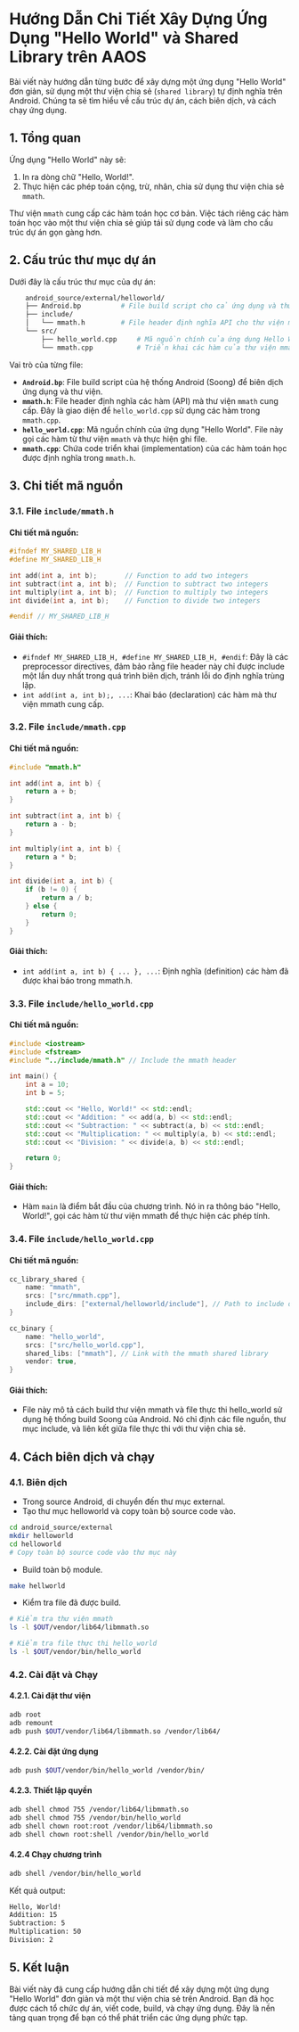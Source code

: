 # Hướng Dẫn Chi Tiết Xây Dựng Ứng Dụng "Hello World" và Shared Library trên AAOS

Bài viết này hướng dẫn từng bước để xây dựng một ứng dụng "Hello World" đơn giản, sử dụng một thư viện chia sẻ (`shared library`) tự định nghĩa trên Android. Chúng ta sẽ tìm hiểu về cấu trúc dự án, cách biên dịch, và cách chạy ứng dụng.

## 1. Tổng quan

Ứng dụng "Hello World" này sẽ:

1.  In ra dòng chữ "Hello, World!".
2.  Thực hiện các phép toán cộng, trừ, nhân, chia sử dụng thư viện chia sẻ `mmath`.

Thư viện `mmath` cung cấp các hàm toán học cơ bản. Việc tách riêng các hàm toán học vào một thư viện chia sẻ giúp tái sử dụng code và làm cho cấu trúc dự án gọn gàng hơn.

## 2. Cấu trúc thư mục dự án
Dưới đây là cấu trúc thư mục của dự án:

```sh
    android_source/external/helloworld/
    ├── Android.bp          # File build script cho cả ứng dụng và thư viện
    ├── include/
    │   └── mmath.h         # File header định nghĩa API cho thư viện mmath
    └── src/
        ├── hello_world.cpp     # Mã nguồn chính của ứng dụng Hello World
        └── mmath.cpp           # Triển khai các hàm của thư viện mmath
```

Vai trò của từng file:

- **`Android.bp`**: File build script của hệ thống Android (Soong) để biên dịch ứng dụng và thư viện.
- **`mmath.h`**: File header định nghĩa các hàm (API) mà thư viện `mmath` cung cấp.  Đây là giao diện để `hello_world.cpp` sử dụng các hàm trong `mmath.cpp`.
- **`hello_world.cpp`**: Mã nguồn chính của ứng dụng "Hello World". File này gọi các hàm từ thư viện `mmath` và thực hiện ghi file.
- **`mmath.cpp`**: Chứa code triển khai (implementation) của các hàm toán học được định nghĩa trong `mmath.h`.

## 3. Chi tiết mã nguồn
### 3.1. File `include/mmath.h`
#### Chi tiết mã nguồn:
```c++
#ifndef MY_SHARED_LIB_H
#define MY_SHARED_LIB_H

int add(int a, int b);       // Function to add two integers
int subtract(int a, int b);  // Function to subtract two integers
int multiply(int a, int b);  // Function to multiply two integers
int divide(int a, int b);    // Function to divide two integers

#endif // MY_SHARED_LIB_H
```

#### Giải thích:
- `#ifndef MY_SHARED_LIB_H, #define MY_SHARED_LIB_H, #endif`: Đây là các preprocessor directives, đảm bảo rằng file header này chỉ được include một lần duy nhất trong quá trình biên dịch, tránh lỗi do định nghĩa trùng lặp.
- `int add(int a, int b);, ...`: Khai báo (declaration) các hàm mà thư viện mmath cung cấp.

### 3.2. File `include/mmath.cpp`
#### Chi tiết mã nguồn:
```cpp
#include "mmath.h"

int add(int a, int b) {
    return a + b;
}

int subtract(int a, int b) {
    return a - b;
}

int multiply(int a, int b) {
    return a * b;
}

int divide(int a, int b) {
    if (b != 0) {
        return a / b;
    } else {
        return 0;
    }
}
```

#### Giải thích:
- `int add(int a, int b) { ... }, ...`: Định nghĩa (definition) các hàm đã được khai báo trong mmath.h.

### 3.3. File `include/hello_world.cpp`
#### Chi tiết mã nguồn:
```cpp
#include <iostream>
#include <fstream>
#include "../include/mmath.h" // Include the mmath header

int main() {
    int a = 10;
    int b = 5;

    std::cout << "Hello, World!" << std::endl;
    std::cout << "Addition: " << add(a, b) << std::endl;                // Call add function from mmath
    std::cout << "Subtraction: " << subtract(a, b) << std::endl;        // Call subtract function from mmath
    std::cout << "Multiplication: " << multiply(a, b) << std::endl;     // Call multiply function
    std::cout << "Division: " << divide(a, b) << std::endl;             // Call divide function from mmath

    return 0;
}
```

#### Giải thích:
- Hàm `main` là điểm bắt đầu của chương trình. Nó in ra thông báo "Hello, World!", gọi các hàm từ thư viện mmath để thực hiện các phép tính.

### 3.4. File `include/hello_world.cpp`
#### Chi tiết mã nguồn:

```cpp
cc_library_shared {
    name: "mmath",
    srcs: ["src/mmath.cpp"],
    include_dirs: ["external/helloworld/include"], // Path to include directory
}

cc_binary {
    name: "hello_world",
    srcs: ["src/hello_world.cpp"],
    shared_libs: ["mmath"], // Link with the mmath shared library
    vendor: true,
}
```

#### Giải thích:
- File này mô tả cách build thư viện mmath và file thực thi hello_world sử dụng hệ thống build Soong của Android. Nó chỉ định các file nguồn, thư mục include, và liên kết giữa file thực thi với thư viện chia sẻ.

## 4. Cách biên dịch và chạy
### 4.1. Biên dịch
- Trong source Android, di chuyển đến thư mục external.
- Tạo thư mục helloworld và copy toàn bộ source code vào.

```sh
cd android_source/external
mkdir helloworld
cd helloworld
# Copy toàn bộ source code vào thư mục này
```

- Build toàn bộ module.
  
```sh
make hellworld
```

- Kiểm tra file đã được build.

```sh
# Kiểm tra thư viện mmath
ls -l $OUT/vendor/lib64/libmmath.so

# Kiểm tra file thực thi hello_world
ls -l $OUT/vendor/bin/hello_world
```

### 4.2. Cài đặt và Chạy
#### 4.2.1.  Cài đặt thư viện
```sh
adb root
adb remount
adb push $OUT/vendor/lib64/libmmath.so /vendor/lib64/
```

#### 4.2.2. Cài đặt ứng dụng
```sh
adb push $OUT/vendor/bin/hello_world /vendor/bin/
```

#### 4.2.3. Thiết lập quyền
```sh
adb shell chmod 755 /vendor/lib64/libmmath.so
adb shell chmod 755 /vendor/bin/hello_world
adb shell chown root:root /vendor/lib64/libmmath.so
adb shell chown root:shell /vendor/bin/hello_world
```

#### 4.2.4 Chạy chương trình
```sh
adb shell /vendor/bin/hello_world
```

Kết quả output:

```sh
Hello, World!
Addition: 15
Subtraction: 5
Multiplication: 50
Division: 2
```

## 5. Kết luận
Bài viết này đã cung cấp hướng dẫn chi tiết để xây dựng một ứng dụng "Hello World" đơn giản và một thư viện chia sẻ trên Android. Bạn đã học được cách tổ chức dự án, viết code, build, và chạy ứng dụng. Đây là nền tảng quan trọng để bạn có thể phát triển các ứng dụng phức tạp.



